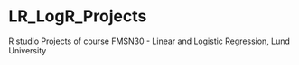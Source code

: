 # LR_LogR_Projects
R studio Projects of course FMSN30 - Linear and Logistic Regression, Lund University
